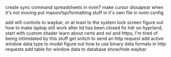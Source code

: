 create sync command
spreadsheets in nvim?
make cursor dissapear when it's not moving
put mason/lsp/formatting stuff in it's own file in nvim config
<!-- make transitions between workspaces instant -->
add wifi controls to waybar, or at least to the system
lock screen
figure out how to make laptop still work after lid has been closed
fix hdr on hyprland, start with custom shader
learn about certs and ssl and https, I'm tired of being intimidated by this stuff
get snitch to send an http request
add active window data type to model
figure out how to use binary data formats in http requests
add table for window data to database
show/hide waybar
